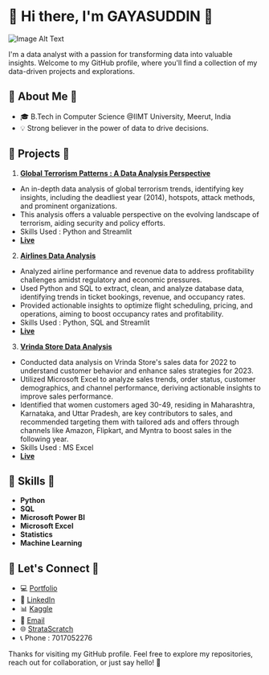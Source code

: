 <!-- Header -->
# 🌼 Hi there, I'm GAYASUDDIN 🌼

![Image Alt Text](https://i.ibb.co/k24415b/Github-Banner.gif)

I'm a data analyst with a passion for transforming data into valuable insights. Welcome to my GitHub profile, where you'll find a collection of my data-driven projects and explorations.

<!-- About Me -->
## 🌼 About Me 🌼

- 🎓 B.Tech in Computer Science @IIMT University, Meerut, India
- 💡 Strong believer in the power of data to drive decisions.

<!-- Featured Projects -->
## 🌼 Projects 🌼

1. **[Global Terrorism Patterns : A Data Analysis Perspective](https://github.com/GayasuddinMohd/Exploratory-Data-Analysis-on-Terrorism)** 
- An in-depth data analysis of global terrorism trends, identifying key insights, including the deadliest year (2014), hotspots, attack methods, and prominent organizations. 
- This analysis offers a valuable perspective on the evolving landscape of terrorism, aiding security and policy efforts.
- Skills Used : Python and Streamlit
- **[Live](https://global-terrorism-patterns-a-data-analysis-perspective-fhyspzyt.streamlit.app/)**
  
2. **[Airlines Data Analysis](https://github.com/GayasuddinMohd/Airlines-Data-Analysis-)**
- Analyzed airline performance and revenue data to address profitability challenges amidst regulatory and economic pressures.
- Used Python and SQL to extract, clean, and analyze database data, identifying trends in ticket bookings, revenue, and occupancy rates.
- Provided actionable insights to optimize flight scheduling, pricing, and operations, aiming to boost occupancy rates and profitability.
- Skills Used : Python, SQL and Streamlit
- **[Live](https://u43xftqvbcfmptwkp9cayh.streamlit.app/)**

  
3. **[Vrinda Store Data Analysis](https://github.com/GayasuddinMohd/Vrinda-Store-Data-Analysis)**
- Conducted data analysis on Vrinda Store's sales data for 2022 to understand customer behavior and enhance sales strategies for 2023.
- Utilized Microsoft Excel to analyze sales trends, order status, customer demographics, and channel performance, deriving actionable insights to improve sales performance.
- Identified that women customers aged 30-49, residing in Maharashtra, Karnataka, and Uttar Pradesh, are key contributors to sales, and recommended targeting them with tailored ads and offers through channels like Amazon, Flipkart, and Myntra to boost sales in the following year.
- Skills Used : MS Excel
- **[Live](https://onedrive.live.com/edit?id=308364DE6ED0BDEC!s8be81602bed04100ae272ba124647438&resid=308364DE6ED0BDEC!s8be81602bed04100ae272ba124647438&cid=308364de6ed0bdec&ithint=file%2Cxlsx&nav=MTVfe0Q2MkNDNEZGLUYwM0UtNDA5Qy04QzkzLTg3MjdCQTYzRkM2Q30&redeem=aHR0cHM6Ly8xZHJ2Lm1zL3gvYy8zMDgzNjRkZTZlZDBiZGVjL0VRSVc2SXZRdmdCQnJpY3JvU1JrZERnQmUwcXVydjJnMUZ4d1RXYzhhNi1zakE_ZT1oaW5DTGkmbmF2PU1UVmZlMFEyTWtORE5FWkdMVVl3TTBVdE5EQTVReTA0UXprekxUZzNNamRDUVRZelJrTTJRMzA&migratedtospo=true&wdo=2)**

<!-- Skills -->
## 🌼 Skills 🌼

- **Python**
- **SQL**
- **Microsoft Power BI**
- **Microsoft Excel**
- **Statistics**
- **Machine Learning**

<!-- Let's Connect -->
## 🌼 Let's Connect 🌼

- 💻 [ Portfolio](https://appportfoliowebsite-yxjsnpkmqewsxza5p38xpu.streamlit.app/)
- 💼 [LinkedIn](https://www.linkedin.com/in/gayasuddin/)
- 📊 [Kaggle](https://www.kaggle.com/gayasuddin)
- 📧 [Email](mailto:mohdfayaz7017052276@gmail.com)
- 🌐 [StrataScratch](https://platform.stratascratch.com/user/Gayasuddin_Data_Analyst)
- 📞 Phone : 7017052276

<!-- Footer -->
Thanks for visiting my GitHub profile. Feel free to explore my repositories, reach out for collaboration, or just say hello! 🚀

